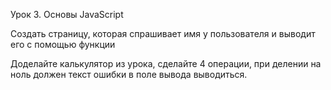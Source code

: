 Урок 3. Основы JavaScript

Создать страницу, которая спрашивает имя у пользователя и выводит его с помощью функции 

Доделайте калькулятор из урока, сделайте 4 операции, при делении на ноль должен текст ошибки в поле вывода выводиться.
